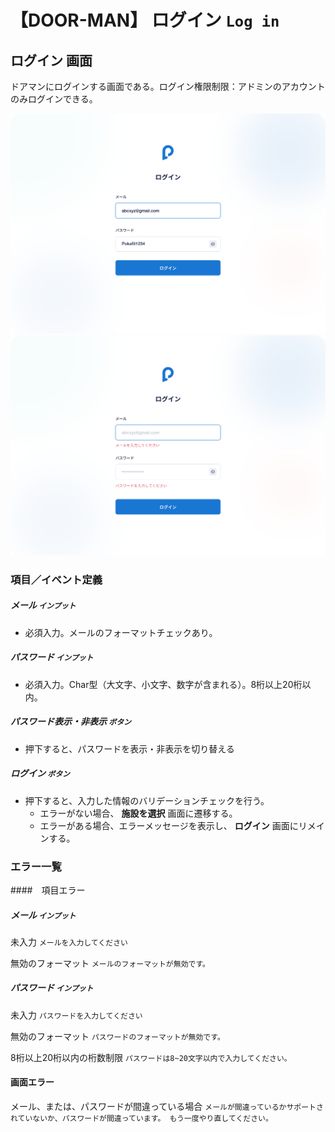 # 【DOOR-MAN】 **ログイン** `Log in`

## **ログイン** 画面

ドアマンにログインする画面である。ログイン権限制限：アドミンのアカウントのみログインできる。

![nf](image/jp/dm/400doorman/log-in.png)
![nf](image/jp/dm/400doorman/log-in-error.png)


### 項目／イベント定義

##### メール  `インプット`

- 必須入力。メールのフォーマットチェックあり。

##### パスワード  `インプット`

- 必須入力。Char型（大文字、小文字、数字が含まれる）。8桁以上20桁以内。

##### パスワード表示・非表示  `ボタン` 

- 押下すると、パスワードを表示・非表示を切り替える

##### ログイン  `ボタン` 

- 押下すると、入力した情報のバリデーションチェックを行う。
   - エラーがない場合、 **施設を選択** 画面に遷移する。
   - エラーがある場合、エラーメッセージを表示し、 **ログイン** 画面にリメインする。

### エラー一覧

####　項目エラー

##### メール `インプット`

未入力
   `メールを入力してください`

無効のフォーマット
   `メールのフォーマットが無効です。`

##### パスワード  `インプット` 

未入力
   `パスワードを入力してください`

無効のフォーマット
   `パスワードのフォーマットが無効です。`

8桁以上20桁以内の桁数制限
   `パスワードは8~20文字以内で入力してください。`

#### 画面エラー

メール、または、パスワードが間違っている場合
   `メールが間違っているかサポートされていないか、パスワードが間違っています。 もう一度やり直してください。`

